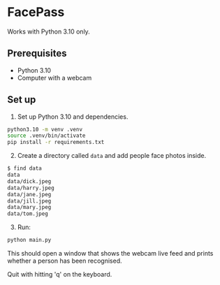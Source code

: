 # FacePass

Works with Python 3.10 only.

## Prerequisites

* Python 3.10
* Computer with a webcam

## Set up

1. Set up Python 3.10 and dependencies.

```sh
python3.10 -m venv .venv
source .venv/bin/activate
pip install -r requirements.txt
```

2. Create a directory called `data` and add people face photos inside.

```sh
$ find data
data
data/dick.jpeg
data/harry.jpeg
data/jane.jpeg
data/jill.jpeg
data/mary.jpeg
data/tom.jpeg
```

3. Run:

```sh
python main.py
```

This should open a window that shows the webcam live feed and prints whether a person
has been recognised.

Quit with hitting 'q' on the keyboard.
